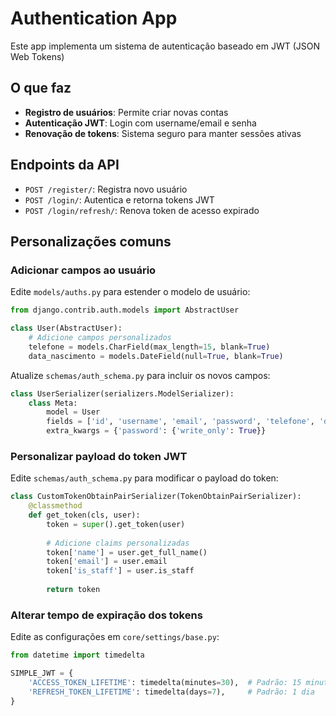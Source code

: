 # Authentication App

Este app implementa um sistema de autenticação baseado em JWT (JSON Web Tokens)

## O que faz

- **Registro de usuários**: Permite criar novas contas
- **Autenticação JWT**: Login com username/email e senha
- **Renovação de tokens**: Sistema seguro para manter sessões ativas

## Endpoints da API

- `POST /register/`: Registra novo usuário
- `POST /login/`: Autentica e retorna tokens JWT
- `POST /login/refresh/`: Renova token de acesso expirado

## Personalizações comuns

### Adicionar campos ao usuário

Edite `models/auths.py` para estender o modelo de usuário:

```python
from django.contrib.auth.models import AbstractUser

class User(AbstractUser):
    # Adicione campos personalizados
    telefone = models.CharField(max_length=15, blank=True)
    data_nascimento = models.DateField(null=True, blank=True)
```

Atualize `schemas/auth_schema.py` para incluir os novos campos:

```python
class UserSerializer(serializers.ModelSerializer):
    class Meta:
        model = User
        fields = ['id', 'username', 'email', 'password', 'telefone', 'data_nascimento']
        extra_kwargs = {'password': {'write_only': True}}
```

### Personalizar payload do token JWT

Edite `schemas/auth_schema.py` para modificar o payload do token:

```python
class CustomTokenObtainPairSerializer(TokenObtainPairSerializer):
    @classmethod
    def get_token(cls, user):
        token = super().get_token(user)
        
        # Adicione claims personalizadas
        token['name'] = user.get_full_name()
        token['email'] = user.email
        token['is_staff'] = user.is_staff
        
        return token
```

### Alterar tempo de expiração dos tokens

Edite as configurações em `core/settings/base.py`:

```python
from datetime import timedelta

SIMPLE_JWT = {
    'ACCESS_TOKEN_LIFETIME': timedelta(minutes=30),  # Padrão: 15 minutos
    'REFRESH_TOKEN_LIFETIME': timedelta(days=7),     # Padrão: 1 dia
}
```